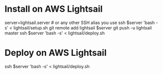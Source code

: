 # Install on AWS Lightsail
server=lightsail.server # or any other SSH alias you use
ssh $server 'bash -s' < lightsail/setup.sh
git remote add lightsail $server
git push -u lightsail master
ssh $server 'bash -s' < lightsail/deploy.sh

# Deploy on AWS Lightsail
ssh $server 'bash -s' < lightsail/deploy.sh
